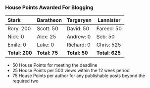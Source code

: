 ### House Points Awarded For Blogging
| Stark | Baratheon | Targaryen | Lannister |
| :--- | :----- | :---------------- | ------------- |
| Rory: 200 | Scott: 50 | David: 50 | Fareed: 50 |
| Nick: 0 | Alex: 25 | Andrew: 0 | Seb: 50 |
| Emile: 0 | Luke: 0 | Richard: 0 | Chris: 525 |
| **Total: 200** | **Total: 75** | **Total: 50** | **Total: 625** |

- 50 House Points for meeting the deadline
- 25 House Points per 500 views within the 12 week period
- 75 House Points per author for any publishable posts beyond the required two
